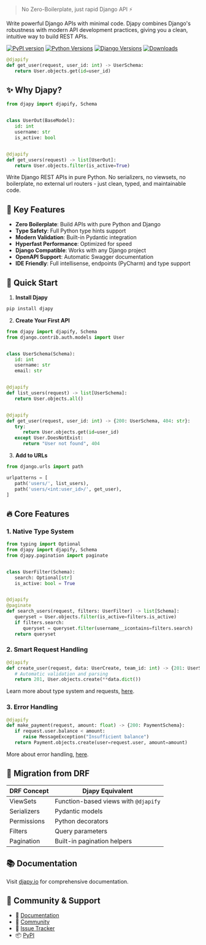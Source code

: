 > No Zero-Boilerplate, just rapid Django API ⚡️

Write powerful Django APIs with minimal code. Djapy combines Django's robustness with modern API development practices,
giving you a clean, intuitive way to build REST APIs.

[![PyPI version](https://badge.fury.io/py/djapy.svg)](https://badge.fury.io/py/djapy)
[![Python Versions](https://img.shields.io/pypi/pyversions/djapy.svg)](https://pypi.org/project/djapy/)
[![Django Versions](https://img.shields.io/badge/django-3.2%20%7C%204.0%20%7C%204.1%20%7C%204.2-blue)](https://github.com/Bishwas-py/djapy)
[![Downloads](https://static.pepy.tech/badge/djapy)](https://pepy.tech/project/djapy)

```python
@djapify
def get_user(request, user_id: int) -> UserSchema:
   return User.objects.get(id=user_id)
```

## ✨ Why Djapy?

```python
from djapy import djapify, Schema


class UserOut(BaseModel):
   id: int
   username: str
   is_active: bool


@djapify
def get_users(request) -> list[UserOut]:
   return User.objects.filter(is_active=True)
```

Write Django REST APIs in pure Python. No serializers, no viewsets, no boilerplate,
no external url routers - just clean, typed, and maintainable code.

## 🚀 Key Features

- **Zero Boilerplate**: Build APIs with pure Python and Django
- **Type Safety**: Full Python type hints support
- **Modern Validation**: Built-in Pydantic integration
- **Hyperfast Performance**: Optimized for speed
- **Django Compatible**: Works with any Django project
- **OpenAPI Support**: Automatic Swagger documentation
- **IDE Friendly**: Full intellisense, endpoints (PyCharm) and type support

## 🎯 Quick Start

1. **Install Djapy**

```bash
pip install djapy
```

2. **Create Your First API**

```python
from djapy import djapify, Schema
from django.contrib.auth.models import User


class UserSchema(Schema):
   id: int
   username: str
   email: str


@djapify
def list_users(request) -> list[UserSchema]:
   return User.objects.all()


@djapify
def get_user(request, user_id: int) -> {200: UserSchema, 404: str}:
   try:
      return User.objects.get(id=user_id)
   except User.DoesNotExist:
      return "User not found", 404
```

3. **Add to URLs**

```python
from django.urls import path

urlpatterns = [
   path('users/', list_users),
   path('users/<int:user_id>/', get_user),
]
```

## 🔥 Core Features

### 1. Native Type System

```python
from typing import Optional
from djapy import djapify, Schema
from djapy.pagination import paginate


class UserFilter(Schema):
   search: Optional[str]
   is_active: bool = True


@djapify
@paginate
def search_users(request, filters: UserFilter) -> list[Schema]:
   queryset = User.objects.filter(is_active=filters.is_active)
   if filters.search:
      queryset = queryset.filter(username__icontains=filters.search)
   return queryset
```

### 2. Smart Request Handling

```python
@djapify
def create_user(request, data: UserCreate, team_id: int) -> {201: UserSchema}:
   # Automatic validation and parsing
   return 201, User.objects.create(**data.dict())
```

Learn more about type system and requests, [here](https://djapy.io/usage/request/).

### 3. Error Handling

```python
@djapify
def make_payment(request, amount: float) -> {200: PaymentSchema}:
   if request.user.balance < amount:
      raise MessageException("Insufficient balance")
   return Payment.objects.create(user=request.user, amount=amount)
```

More about error handling, [here](https://djapy.io/usage/error-handling/).

## 🔄 Migration from DRF

| DRF Concept | Djapy Equivalent                     |
|-------------|--------------------------------------|
| ViewSets    | Function-based views with `@djapify` |
| Serializers | Pydantic models                      |
| Permissions | Python decorators                    |
| Filters     | Query parameters                     |
| Pagination  | Built-in pagination helpers          |

## 📚 Documentation

Visit [djapy.io](https://djapy.io) for comprehensive documentation.

## 🤝 Community & Support

- 📖 [Documentation](https://djapy.io)
- 💬 [Community](https://webmatrices.com/tag/django)
- 🐛 [Issue Tracker](https://github.com/Bishwas-py/djapy/issues)
- 📦 [PyPI](https://pypi.org/project/djapy)
